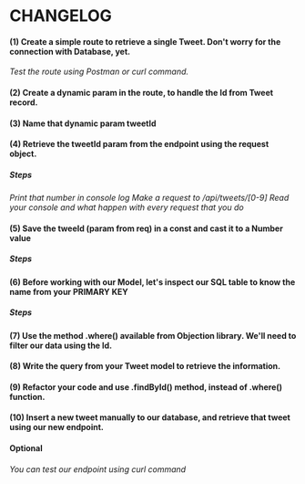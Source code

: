 # CHANGELOG

#### (1) Create a simple route to retrieve a single Tweet. Don't worry for the connection with Database, yet.

*Test the route using Postman or curl command.*

#### (2) Create a dynamic param in the route, to handle the Id from Tweet record.

#### (3) Name that dynamic param tweetId

#### (4) Retrieve the tweetId param from the endpoint using the request object.

##### Steps

_Print that number in console log_
_Make a request to /api/tweets/[0-9]_
_Read your console and what happen with every request that you do_

#### (5) Save the tweeId (param from req) in a const and cast it to a Number value

##### Steps

#### (6) Before working with our Model, let's inspect our SQL table to know the name from your PRIMARY KEY

##### Steps

#### (7) Use the method .where() available from Objection library. We'll need to filter our data using the Id.

#### (8) Write the query from your Tweet model to retrieve the information.

#### (9) Refactor your code and use .findById() method, instead of .where() function.

#### (10) Insert a new tweet manually to our database, and retrieve that tweet using our new endpoint.

#### Optional

###### You can test our endpoint using curl command
